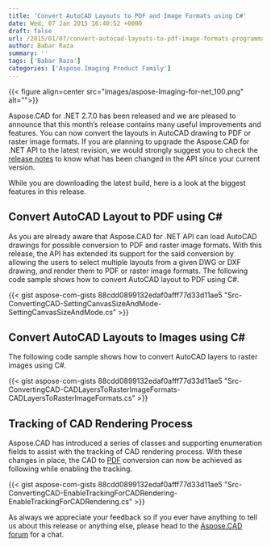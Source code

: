 ```yaml
---
title: 'Convert AutoCAD Layouts to PDF and Image Formats using C#'
date: Wed, 07 Jan 2015 16:40:52 +0000
draft: false
url: /2015/01/07/convert-autocad-layouts-to-pdf-image-formats-programmatically-using-csharp-asp.net/
author: Babar Raza
summary: ''
tags: ['Babar Raza']
categories: ['Aspose.Imaging Product Family']
---
```




{{< figure align=center src="images/aspose-Imaging-for-net_100.png" alt="">}}


Aspose.CAD for .NET 2.7.0 has been released and we are pleased to announce that this month’s release contains many useful improvements and features. You can now convert the layouts in AutoCAD drawing to PDF or raster image formats. If you are planning to upgrade the Aspose.CAD for .NET API to the latest revision, we would strongly suggest you to check the [release notes][1] to know what has been changed in the API since your current version.

While you are downloading the latest build, here is a look at the biggest features in this release.

## Convert AutoCAD Layout to PDF using C#

As you are already aware that Aspose.CAD for .NET API can load AutoCAD drawings for possible conversion to PDF and raster image formats. With this release, the API has extended its support for the said conversion by allowing the users to select multiple layouts from a given DWG or DXF drawing, and render them to PDF or raster image formats. The following code sample shows how to convert AutoCAD layout to PDF using C#.

{{< gist aspose-com-gists 88cdd0899132edaf0afff77d33d11ae5 "Src-ConvertingCAD-SettingCanvasSizeAndMode-SettingCanvasSizeAndMode.cs" >}}

## Convert AutoCAD Layouts to Images using C#

The following code sample shows how to convert AutoCAD layers to raster images using C#.

{{< gist aspose-com-gists 88cdd0899132edaf0afff77d33d11ae5 "Src-ConvertingCAD-CADLayersToRasterImageFormats-CADLayersToRasterImageFormats.cs" >}}

## Tracking of CAD Rendering Process

Aspose.CAD has introduced a series of classes and supporting enumeration fields to assist with the tracking of CAD rendering process. With these changes in place, the CAD to [PDF][2] conversion can now be achieved as following while enabling the tracking.

{{< gist aspose-com-gists 88cdd0899132edaf0afff77d33d11ae5 "Src-ConvertingCAD-EnableTrackingForCADRendering-EnableTrackingForCADRendering.cs" >}}

As always we appreciate your feedback so if you ever have anything to tell us about this release or anything else, please head to the [Aspose.CAD forum][3] for a chat.




[1]: https://docs.aspose.com/display/cadnet/Release+Notes
[2]: https://wiki.fileformat.com/view/pdf/
[3]: http://forum.aspose.com




